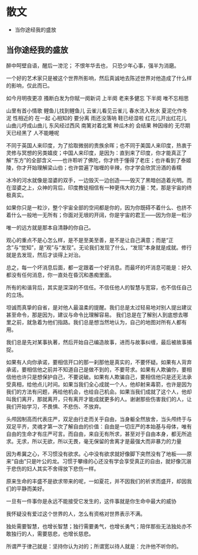 # 散文

<!-- MarkdownTOC -->

- 当你途经我的盛放

<!-- /MarkdownTOC -->


## 当你途经我的盛放

醉中呵壁自语，醒后一滂沱； 不恨年华去也， 只恐少年心事，强半为消磨。

一个好的艺术家只是被这个世界所影响，然后真诚地去陈述世界对他造成了什么样的影响，仅此而已。

如今月明夜更凉 搔断白发为你赋一阕新词 上半阕 老来多健忘 下半阕 唯不忘相思

山里有首小情歌 鲤鱼儿找到鲤鱼儿 云雀儿看见云雀儿 春水流入秋水 夏泥化作冬泥 性相近的 在一起 心相知的 要分离 雨还没落呐 鞋已经湿啦 红花儿开出红花儿 山曲儿哼成山曲儿 东风经过西风 南篱对着北篱 种瓜木的 会结果 种因缘的 无尽期 天已经黑了 人不能睡呢

不同于英国人来印度，为了拾取微弱的贵族余晖；也不同于美国人来印度，热衷于灵修与冥想的另类嬉皮；中国人来印度，是因为：直到来了印度，你才能真正了解“东方”的全部含义——也许聆听了佛陀，你才终于懂得了老庄；也许看到了泰姬陵，你才开始理解梁山伯；也许尝遍了咖喱的辛辣，你才学会欣赏汾酒的香糯

冰冷的河水就像是湿婆的双手，一边毁灭一边创造——毁灭了黑暗创造着光明。而在湿婆之上，众神的背后，印度教徒相信有一种更伟大的力量：梵，那是宇宙的终极真实。

如果你只是一粒沙，整个宇宙全部的空间都是你的，因为你既碍不着什么、也挤不着什么一般地一无所有；你面对无垠的开阔，你是宇宙的君王——因为你是一粒沙

唯一的远方就是那本自清静的你自己。

观心的重点不是心怎么样，是不是至美至善，是不是让自己满意；而是“正念”与“觉知”，是“观”与“发现”。无论我们发现了什么，“发现”本身就是成就。修行就是去发现，然后才谈得上对治。

总之，每一个坏消息后面，都一定跟着一个好消息。而最坏的坏消息可能是：好久都没有任何消息，你一直处在昏沉和愚痴里面。

所有的和谐背后，其实是深深的不信任。不信任他人的智慧与宽容，也不信任自己的立场。

坦诚而真挚的自省，是对他人最温柔的提醒。我们总是太过轻易地对别人提出建议甚至命令，那是因为，建议与命令比理解容易。
我们总是在了解别人到底想去哪里之前，就急着为他们指路。我们总是想当然地认为，自己的地图对所有人都有用。

我们总是先对某事执著，然后开始自己编造故事，进而与故事纠缠，最后被故事捕捉。

如果有人向你承诺，要相信开口的那一刹那他是真实的，不要怀疑。如果有人背弃承诺，要相信他之前并不知道自己是做不到的，不要苛求。如果有人欺骗你，要相信他也许只是想保护自己，不要说破。如果有人欺骗自己，要相信他只是还无法承受真相，给他点儿时间。如果当我们全心成就一个人，他却射来毒箭，也许是因为我们的方法有问题，再给他机会，也给自己机会。如果当我们成就了这个人，他却叫我们离开，那就离开，只有离开才能成就更多的人。谢谢那些伤害我们的人，让我们开始学习，不畏惧、不悲伤、不放弃。

头颅因制高而代表庄严，双足由行走而关乎自由，当身躯全然放舍，当头颅终于与双足平齐，灵魂才第一次了解自由的价值：自由是一切庄严的本始基与母体，唯有自由的生命才有庄严可言。而自由，来自无有所求，甚至对于自由本身，都无所追求。无求，所以无欲，所以无畏，毫无保留的舍离才是最强大而非暴力的力量

因为希冀之心，不习惯没有欲求。心中没有欲求就好像脚下突然没有了地板——原来“自由”只是叶公的龙。习惯于攀缘的心还没有学会享受真正的自由，就好像沉溺于悲伤的妇人其实不舍得放下悲伤一样。

原来生命的丰盛不是欲求带来的呢，一如夏花，并不因我们的祈求而盛开，却因我们的平静而美好。

一旦有一件事你是永远不能接受它发生的，这件事就是你生命中最大的威协

我怀疑没有爱过这个世界的人，怎么有资格对世界表示不满。

独处需要智慧，也增长智慧；独行需要勇气，也增长勇气；陪伴那些无法独处亦不敢独行的人，需要慈悲，也增长慈悲。

所谓严于律己就是：坚持你认为对的；所谓宽以待人就是：允许他不听你的。
